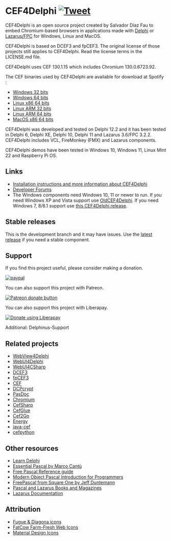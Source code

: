 # CEF4Delphi [![Tweet](https://img.shields.io/twitter/url/http/shields.io.svg?style=social)](https://twitter.com/intent/tweet?text=Use%20CEF4Delphi%20to%20embed%20Chromium-based%20browsers%20in%20your%20application&url=https://github.com/salvadordf/CEF4Delphi&via=briskbard&hashtags=cef4delphi,delphi,lazarus,fpc)
CEF4Delphi is an open source project created by Salvador Díaz Fau to embed Chromium-based browsers in applications made with [Delphi](https://www.embarcadero.com/products/delphi/starter) or [Lazarus/FPC](https://www.lazarus-ide.org/) for Windows, Linux and MacOS.

CEF4Delphi is based on DCEF3 and fpCEF3. The original license of those projects still applies to CEF4Delphi. Read the license terms in the LICENSE.md file.

CEF4Delphi uses CEF 130.1.15 which includes Chromium 130.0.6723.92. 

The CEF binaries used by CEF4Delphi are available for download at Spotify :
* [Windows   32 bits](https://cef-builds.spotifycdn.com/cef_binary_130.1.15%2Bg34b05bb%2Bchromium-130.0.6723.92_windows32.tar.bz2)
* [Windows   64 bits](https://cef-builds.spotifycdn.com/cef_binary_130.1.15%2Bg34b05bb%2Bchromium-130.0.6723.92_windows64.tar.bz2)
* [Linux x86 64 bits](https://cef-builds.spotifycdn.com/cef_binary_130.1.15%2Bg34b05bb%2Bchromium-130.0.6723.92_linux64.tar.bz2)
* [Linux ARM 32 bits](https://cef-builds.spotifycdn.com/cef_binary_130.1.15%2Bg34b05bb%2Bchromium-130.0.6723.92_linuxarm.tar.bz2)
* [Linux ARM 64 bits](https://cef-builds.spotifycdn.com/cef_binary_130.1.15%2Bg34b05bb%2Bchromium-130.0.6723.92_linuxarm64.tar.bz2)
* [MacOS x86 64 bits](https://cef-builds.spotifycdn.com/cef_binary_130.1.15%2Bg34b05bb%2Bchromium-130.0.6723.92_macosx64.tar.bz2)

CEF4Delphi was developed and tested on Delphi 12.2 and it has been tested in Delphi 6, Delphi XE, Delphi 10, Delphi 11 and Lazarus 3.6/FPC 3.2.2. CEF4Delphi includes VCL, FireMonkey (FMX) and Lazarus components.

CEF4Delphi demos have been tested in Windows 10, Windows 11, Linux Mint 22 and Raspberry Pi OS.

## Links
* [Installation instructions and more information about CEF4Delphi](https://www.briskbard.com/index.php?lang=en&pageid=cef)
* [Developer Forums](https://www.briskbard.com/forum)
* The Windows components need Windows 10, 11 or newer to run. If you need Windows XP and Vista support use [OldCEF4Delphi](https://github.com/salvadordf/OldCEF4Delphi). If you need Windows 7, 8/8.1 support use [this CEF4Delphi release](https://github.com/salvadordf/CEF4Delphi/releases/tag/109.0.5414.120).

## Stable releases 
This is the development branch and it may have issues. Use the [latest release](https://github.com/salvadordf/CEF4Delphi/releases/latest) if you need a stable component.

## Support
If you find this project useful, please consider making a donation.

[![paypal](https://www.paypalobjects.com/en_US/i/btn/btn_donateCC_LG.gif)](https://www.paypal.com/cgi-bin/webscr?cmd=_s-xclick&hosted_button_id=FTSD2CCGXTD86)

You can also support this project with Patreon.

<a href="https://patreon.com/salvadordf"><img src="https://c5.patreon.com/external/logo/become_a_patron_button.png" alt="Patreon donate button" /></a>

You can also support this project with Liberapay.

<a href="https://liberapay.com/salvadordf/donate"><img alt="Donate using Liberapay" src="https://liberapay.com/assets/widgets/donate.svg"></a>

Additional:
Delphinus-Support

## Related projects
* [WebView4Delphi](https://github.com/salvadordf/WebView4Delphi)
* [WebUI4Delphi](https://github.com/salvadordf/WebUI4Delphi)
* [WebUI4CSharp](https://github.com/salvadordf/WebUI4CSharp)
* [DCEF3](https://github.com/hgourvest/dcef3) 
* [fpCEF3](https://github.com/dliw/fpCEF3)
* [CEF](https://bitbucket.org/chromiumembedded/cef/)
* [DCPcrypt](https://sourceforge.net/projects/lazarus-ccr/files/DCPcrypt/)
* [PasDoc](https://pasdoc.github.io/)
* [Chromium](https://chromium.googlesource.com/chromium/src/)
* [CefSharp](https://github.com/cefsharp/CefSharp)
* [CefGlue](https://gitlab.com/xiliumhq/chromiumembedded/cefglue)
* [Cef2Go](https://github.com/cztomczak/cef2go)
* [Energy](https://github.com/energye/energy)
* [java-cef](https://bitbucket.org/chromiumembedded/java-cef)
* [cefpython](https://github.com/cztomczak/cefpython)

## Other resources
* [Learn Delphi](https://learndelphi.org/)
* [Essential Pascal by Marco Cantù](https://www.marcocantu.com/epascal/)
* [Free Pascal Reference guide](https://www.freepascal.org/docs-html/ref/ref.html)
* [Modern Object Pascal Introduction for Programmers](https://castle-engine.io/modern_pascal)
* [FreePascal from Square One by Jeff Duntemann](http://www.copperwood.com/pub/FreePascalFromSquareOne.pdf)
* [Pascal and Lazarus Books and Magazines](https://wiki.freepascal.org/Pascal_and_Lazarus_Books_and_Magazines)
* [Lazarus Documentation](https://wiki.freepascal.org/Lazarus_Documentation)

## Attribution
* [Fugue & Diagona icons](http://yusukekamiyamane.com/)
* [FatCow Farm-Fresh Web Icons](https://github.com/gammasoft/fatcow)
* [Material Design Icons](https://github.com/google/material-design-icons) 
